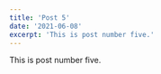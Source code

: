 ```yaml
---
title: 'Post 5'
date: '2021-06-08'
excerpt: 'This is post number five.'
---
```


This is post number five.
